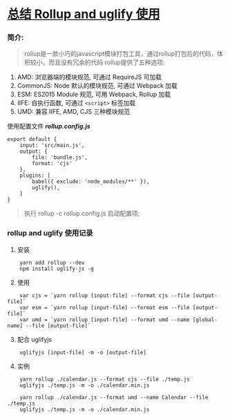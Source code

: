 # [总结 Rollup and uglify 使用](https://github.com/forzys/blog/issues/4)

<!-- intro: 总结rollup and uglify的使用, rollup 是一款小巧的javascript模块打包工具，使用模块化工具Rollup打包自己开发的JS库, 并使用uglify压缩代码  -->


### 简介:

> rollup是一款小巧的javascript模块打包工具，通过rollup打包后的代码，体积较小，而且没有冗余的代码
> rollup提供了五种选项:  
1. AMD: 浏览器端的模块规范, 可通过 RequireJS 可加载  
2. CommonJS: Node 默认的模块规范, 可通过 Webpack 加载  
3. ESM: ES2015 Module 规范, 可用 Webpack, Rollup 加载  
4. IIFE: 自执行函数, 可通过 ```<script>``` 标签加载  
5. UMD: 兼容 IIFE, AMD, CJS 三种模块规范  


使用配置文件 ***rollup.config.js***  
```
export default {
    input: 'src/main.js',
    output: {
        file: 'bundle.js',
        format: 'cjs'
    },
    plugins: [ 
        babel({ exclude: 'node_modules/**' }), 
        uglify(),
    ]
}
```

> 执行 rollup -c rollup.config.js 启动配置项;

### rollup and uglify 使用记录

1. 安装  
```
    yarn add rollup --dev 
    npm install uglify-js -g 
``` 

2. 使用  
```
    var cjs = `yarn rollup [input-file] --format cjs --file [output-file]` 
    var esm = `yarn rollup [input-file] --format esm --file [output-file]`
    var umd = `yarn rollup [input-file] --format umd --name [global-name] --file [output-file]`
```
 
3. 配合 uglifyjs  
```
    uglifyjs [input-file] -m -o [output-file]    
```

4. 实例  
```
    yarn rollup ./calendar.js --format cjs --file ./temp.js
    uglifyjs ./temp.js -m -o ./calendar.min.js

    yarn rollup ./calendar.js --format umd --name Calendar --file ./temp.js
    uglifyjs ./temp.js -m -o ./calendar.min.js
``` 
